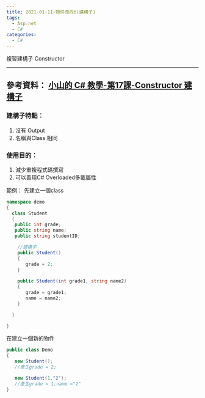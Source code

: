 ```yaml
---
title: 2021-01-11-物件導向6(建構子)
tags:
  - Asp.net
  - C#
categories:
  - C#
---
```

複習建構子 Constructor
<!-- more -->
---
參考資料：
[小山的 C# 教學-第17課-Constructor 建構子](https://www.youtube.com/watch?v=XsrXEGsrfo8&t=8s)
---
### 建構子特點：
1. 沒有 Output 
2. 名稱與Class 相同

### 使用目的：
1. 減少重複程式碼撰寫
2. 可以善用C# Overloaded多載屬性 

範例：
先建立一個class
```C#
namespace demo
{
  class Student
  {
   public int grade;
   public string name;
   public string studentID;

    //建構子
    public Student()
    {
       grade = 2;
    }
    
    public Student(int grade1, string name2)
    {
       grade = grade1;
       name = name2;
    }

  }

}

```
在建立一個新的物件
```C#
public class Demo
{
   new Student(); 
   //產生grade = 2;

   new Student(1,"2");
   //產生grade = 1;name ="2"
}

```